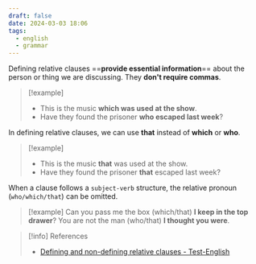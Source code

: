 ```yaml
---
draft: false
date: 2024-03-03 18:06
tags:
  - english
  - grammar
---
```


Defining relative clauses ==**provide essential information**== about the person or thing we are discussing. They **don't require commas**.

>[!example]
>- This is the music **which was used at the show**. 
>- Have they found the prisoner **who escaped last week**?
  
In defining relative clauses, we can use **that** instead of **which** or **who**.

>[!example]
>- This is the music **that** was used at the show. 
>- Have they found the prisoner **that** escaped last week?

When a clause follows a `subject-verb` structure, the relative pronoun (`who/which/that`) can be omitted.

>[!example]
>Can you pass me the box (which/that) **I keep in the top drawer**?
>You are not the man (who/that) **I thought you were**. 

> [!info] References
> - [Defining and non-defining relative clauses - Test-English](https://test-english.com/grammar-points/b1/defining-and-non-defining-relative-clauses/)
